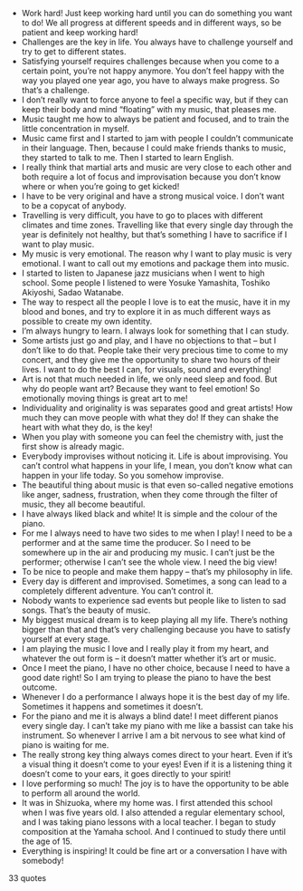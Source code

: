  - Work hard! Just keep working hard until you can do something you want to do! We all progress at different speeds and in different ways, so be patient and keep working hard!
 - Challenges are the key in life. You always have to challenge yourself and try to get to different states.
 - Satisfying yourself requires challenges because when you come to a certain point, you’re not happy anymore. You don’t feel happy with the way you played one year ago, you have to always make progress. So that’s a challenge.
 - I don’t really want to force anyone to feel a specific way, but if they can keep their body and mind “floating” with my music, that pleases me.
 - Music taught me how to always be patient and focused, and to train the little concentration in myself.
 - Music came first and I started to jam with people I couldn’t communicate in their language. Then, because I could make friends thanks to music, they started to talk to me. Then I started to learn English.
 - I really think that martial arts and music are very close to each other and both require a lot of focus and improvisation because you don’t know where or when you’re going to get kicked!
 - I have to be very original and have a strong musical voice. I don’t want to be a copycat of anybody.
 - Travelling is very difficult, you have to go to places with different climates and time zones. Travelling like that every single day through the year is definitely not healthy, but that’s something I have to sacrifice if I want to play music.
 - My music is very emotional. The reason why I want to play music is very emotional. I want to call out my emotions and package them into music.
 - I started to listen to Japanese jazz musicians when I went to high school. Some people I listened to were Yosuke Yamashita, Toshiko Akiyoshi, Sadao Watanabe.
 - The way to respect all the people I love is to eat the music, have it in my blood and bones, and try to explore it in as much different ways as possible to create my own identity.
 - I’m always hungry to learn. I always look for something that I can study.
 - Some artists just go and play, and I have no objections to that – but I don’t like to do that. People take their very precious time to come to my concert, and they give me the opportunity to share two hours of their lives. I want to do the best I can, for visuals, sound and everything!
 - Art is not that much needed in life, we only need sleep and food. But why do people want art? Because they want to feel emotion! So emotionally moving things is great art to me!
 - Individuality and originality is was separates good and great artists! How much they can move people with what they do! If they can shake the heart with what they do, is the key!
 - When you play with someone you can feel the chemistry with, just the first show is already magic.
 - Everybody improvises without noticing it. Life is about improvising. You can’t control what happens in your life, I mean, you don’t know what can happen in your life today. So you somehow improvise.
 - The beautiful thing about music is that even so-called negative emotions like anger, sadness, frustration, when they come through the filter of music, they all become beautiful.
 - I have always liked black and white! It is simple and the colour of the piano.
 - For me I always need to have two sides to me when I play! I need to be a performer and at the same time the producer. So I need to be somewhere up in the air and producing my music. I can’t just be the performer; otherwise I can’t see the whole view. I need the big view!
 - To be nice to people and make them happy – that’s my philosophy in life.
 - Every day is different and improvised. Sometimes, a song can lead to a completely different adventure. You can’t control it.
 - Nobody wants to experience sad events but people like to listen to sad songs. That’s the beauty of music.
 - My biggest musical dream is to keep playing all my life. There’s nothing bigger than that and that’s very challenging because you have to satisfy yourself at every stage.
 - I am playing the music I love and I really play it from my heart, and whatever the out form is – it doesn’t matter whether it’s art or music.
 - Once I meet the piano, I have no other choice, because I need to have a good date right! So I am trying to please the piano to have the best outcome.
 - Whenever I do a performance I always hope it is the best day of my life. Sometimes it happens and sometimes it doesn’t.
 - For the piano and me it is always a blind date! I meet different pianos every single day. I can’t take my piano with me like a bassist can take his instrument. So whenever I arrive I am a bit nervous to see what kind of piano is waiting for me.
 - The really strong key thing always comes direct to your heart. Even if it’s a visual thing it doesn’t come to your eyes! Even if it is a listening thing it doesn’t come to your ears, it goes directly to your spirit!
 - I love performing so much! The joy is to have the opportunity to be able to perform all around the world.
 - It was in Shizuoka, where my home was. I first attended this school when I was five years old. I also attended a regular elementary school, and I was taking piano lessons with a local teacher. I began to study composition at the Yamaha school. And I continued to study there until the age of 15.
 - Everything is inspiring! It could be fine art or a conversation I have with somebody!

33 quotes